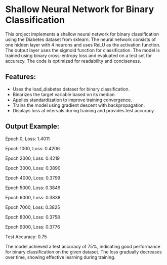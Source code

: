 # Shallow Neural Network for Binary Classification
This project implements a shallow neural network for binary classification using the Diabetes dataset from sklearn. The neural network consists of one hidden layer with 4 neurons and uses ReLU as the activation function. The output layer uses the sigmoid function for classification. The model is trained using binary cross-entropy loss and evaluated on a test set for accuracy. The code is optimized for readability and conciseness.

## Features:
- Uses the load_diabetes dataset for binary classification.
- Binarizes the target variable based on its median.
- Applies standardization to improve training convergence.
- Trains the model using gradient descent with backpropagation.
- Displays loss at intervals during training and provides test accuracy.

## Output Example:
Epoch 0, Loss: 1.4011

Epoch 1000, Loss: 0.4206

Epoch 2000, Loss: 0.4219

Epoch 3000, Loss: 0.3890

Epoch 4000, Loss: 0.3799

Epoch 5000, Loss: 0.3849

Epoch 6000, Loss: 0.3838

Epoch 7000, Loss: 0.3825

Epoch 8000, Loss: 0.3758

Epoch 9000, Loss: 0.3776

Test Accuracy: 0.75


The model achieved a test accuracy of 75%, indicating good performance for binary classification on the given dataset. The loss gradually decreases over time, showing effective learning during training.

